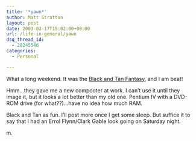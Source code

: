 ```yaml
---
title: '*yawn*'
author: Matt Stratton
layout: post
date: 2003-03-17T15:02:00+00:00
url: /life-in-general/yawn
dsq_thread_id:
  - 28245546
categories:
  - Personal

---
```

What a long weekend. It was the [Black and Tan Fantasy][1], and I am beat!

Hmm&#8230;they gave me a new compooter at work. I can&#8217;t use it until they image it, but it looks a lot better than my old one. Pentium IV with a DVD-ROM drive (for what??)&#8230;have no idea how much RAM.

Black and Tan as fun. I&#8217;ll post more once I get some sleep. But suffice it to say that I had an Errol Flynn/Clark Gable look going on Saturday night.

m.

 [1]: https://windyhop.org/blackandtan